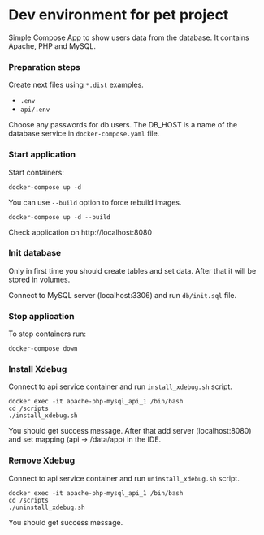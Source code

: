 # Dev environment for pet project
Simple Compose App to show users data from the database. 
It contains Apache, PHP and MySQL.

### Preparation steps

Create next files using `*.dist` examples.
- `.env`
- `api/.env`

Choose any passwords for db users.
The DB_HOST is a name of the database service in `docker-compose.yaml` file.

### Start application
Start containers:
```
docker-compose up -d
```
You can use `--build` option to force rebuild images.
```
docker-compose up -d --build
```

Check application on http://localhost:8080

### Init database
Only in first time you should create tables and set data. After that it will be stored in volumes.

Connect to MySQL server (localhost:3306) and run `db/init.sql` file.

### Stop application
To stop containers run:
```
docker-compose down
```

### Install Xdebug
Connect to api service container and run `install_xdebug.sh` script.

```
docker exec -it apache-php-mysql_api_1 /bin/bash
cd /scripts
./install_xdebug.sh
```
You should get success message.
After that add server (localhost:8080) and set mapping (api -> /data/app) in the IDE.

### Remove Xdebug
Connect to api service container and run `uninstall_xdebug.sh` script.

```
docker exec -it apache-php-mysql_api_1 /bin/bash
cd /scripts
./uninstall_xdebug.sh
```
You should get success message.
